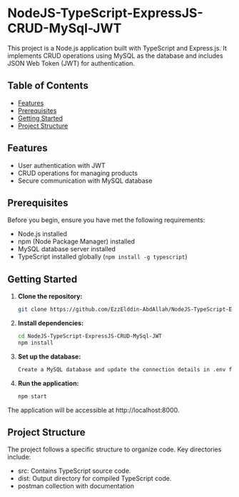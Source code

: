 # NodeJS-TypeScript-ExpressJS-CRUD-MySql-JWT

This project is a Node.js application built with TypeScript and Express.js. It implements CRUD operations using MySQL as the database and includes JSON Web Token (JWT) for authentication.

## Table of Contents

- [Features](#features)
- [Prerequisites](#prerequisites)
- [Getting Started](#getting-started)
- [Project Structure](#project-structure)

## Features

- User authentication with JWT
- CRUD operations for managing products
- Secure communication with MySQL database

## Prerequisites

Before you begin, ensure you have met the following requirements:

- Node.js installed
- npm (Node Package Manager) installed
- MySQL database server installed
- TypeScript installed globally (`npm install -g typescript`)

## Getting Started

1. **Clone the repository:**

   ```bash
   git clone https://github.com/EzzElddin-AbdAllah/NodeJS-TypeScript-ExpressJS-CRUD-MySql-JWT.git
   ```

2. **Install dependencies:**

   ```bash
   cd NodeJS-TypeScript-ExpressJS-CRUD-MySql-JWT
   npm install
   ```

3. **Set up the database:**

   ```bash
   Create a MySQL database and update the connection details in .env file.
   ```

4. **Run the application:**
   ```bash
   npm start
   ```

The application will be accessible at http://localhost:8000.

## Project Structure

The project follows a specific structure to organize code. Key directories include:

- src: Contains TypeScript source code.
- dist: Output directory for compiled TypeScript code.
- postman collection with documentation
